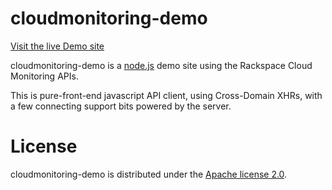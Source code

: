 cloudmonitoring-demo
====================

[Visit the live Demo site](https://cloudmonitoring.nodejitsu.com/)

cloudmonitoring-demo is a [node.js](http://nodejs.org) demo site using the Rackspace Cloud Monitoring APIs.

This is pure-front-end javascript API client, using Cross-Domain XHRs, with a few connecting support bits powered by the server.

License
====================

cloudmonitoring-demo is distributed under the [Apache license 2.0](http://www.apache.org/licenses/LICENSE-2.0.html).

